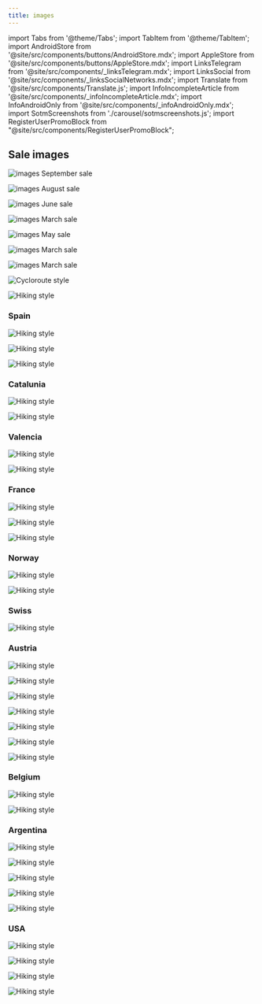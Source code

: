 ```yaml
---
title: images
---
```


import Tabs from '@theme/Tabs';
import TabItem from '@theme/TabItem';
import AndroidStore from '@site/src/components/buttons/AndroidStore.mdx';
import AppleStore from '@site/src/components/buttons/AppleStore.mdx';
import LinksTelegram from '@site/src/components/_linksTelegram.mdx';
import LinksSocial from '@site/src/components/_linksSocialNetworks.mdx';
import Translate from '@site/src/components/Translate.js';
import InfoIncompleteArticle from '@site/src/components/_infoIncompleteArticle.mdx';
import InfoAndroidOnly from '@site/src/components/_infoAndroidOnly.mdx';
import SotmScreenshots from './carousel/sotmscreenshots.js';
import RegisterUserPromoBlock from "@site/src/components/RegisterUserPromoBlock";


## Sale images

![images September sale](@site/static/img/email/2024_September.png)

![images August sale](@site/static/img/email/2024_august.png)

![images June sale](@site/static/img/email/2024_june.png)

![images March sale](@site/static/img/email/2024March.png)

![images May sale](@site/static/img/email/2024may.png)

![images March sale](@site/static/img/email/ign_spain.png)

![images March sale](@site/static/img/email/ign_ortophotos.png)


![Cycloroute style](@site/static/img/email/cyclomap.png)

![Hiking style](@site/static/img/email/hikingstyle.png)


### Spain
![Hiking style](@site/static/img/email/ign_topo_es.png)

![Hiking style](@site/static/img/email/ign_base_es.png)

![Hiking style](@site/static/img/email/ign_orto_es.png)

### Catalunia

![Hiking style](@site/static/img/email/icgc_topo_gris_cat.png)

![Hiking style](@site/static/img/email/icgc_orto_gris_cat.png)

### Valencia

![Hiking style](@site/static/img/email/icv_topo_val.png)

![Hiking style](@site/static/img/email/icv_orto_val.png)


### France

![Hiking style](@site/static/img/email/ign_pentes_fr.png)

![Hiking style](@site/static/img/email/ign_aero.png)

![Hiking style](@site/static/img/email/ign_littorale.png)

### Norway

![Hiking style](@site/static/img/email/finn_kart.png)

![Hiking style](@site/static/img/email/utno_topo.png)

### Swiss

![Hiking style](@site/static/img/email/swiss_topo.png)

### Austria

![Hiking style](@site/static/img/email/au_gelaende.png)

![Hiking style](@site/static/img/email/au_geoland.png)

![Hiking style](@site/static/img/email/au_grau.png)

![Hiking style](@site/static/img/email/au_hidpi.png)

![Hiking style](@site/static/img/email/au_ober.png)

![Hiking style](@site/static/img/email/au_ortho.png)

![Hiking style](@site/static/img/email/au_over.png)

### Belgium

![Hiking style](@site/static/img/email/topo_bel.png)

![Hiking style](@site/static/img/email/orto_bel.png)

### Argentina 

![Hiking style](@site/static/img/email/topo_arg.png)

![Hiking style](@site/static/img/email/oscuro_arg.png)

![Hiking style](@site/static/img/email/hib_arg.png)

![Hiking style](@site/static/img/email/gris_arg.png)

![Hiking style](@site/static/img/email/argenmap.png)

### USA

![Hiking style](@site/static/img/email/blm.png)

![Hiking style](@site/static/img/email/usfs.png)

![Hiking style](@site/static/img/email/private.png)

![Hiking style](@site/static/img/email/public.png)